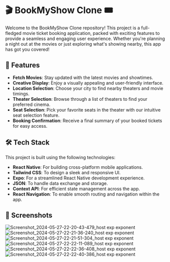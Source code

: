 # 🎬 BookMyShow Clone 🎟️

Welcome to the BookMyShow Clone repository! This project is a full-fledged movie ticket booking application, packed with exciting features to provide a seamless and engaging user experience. Whether you're planning a night out at the movies or just exploring what's showing nearby, this app has got you covered!

## 🚀 Features

- **Fetch Movies**: Stay updated with the latest movies and showtimes.
- **Creative Display**: Enjoy a visually appealing and user-friendly interface.
- **Location Selection**: Choose your city to find nearby theaters and movie timings.
- **Theater Selection**: Browse through a list of theaters to find your preferred cinema.
- **Seat Selection**: Pick your favorite seats in the theater with our intuitive seat selection feature.
- **Booking Confirmation**: Receive a final summary of your booked tickets for easy access.

## 🛠️ Tech Stack

This project is built using the following technologies:

- **React Native**: For building cross-platform mobile applications.
- **Tailwind CSS**: To design a sleek and responsive UI.
- **Expo**: For a streamlined React Native development experience.
- **JSON**: To handle data exchange and storage.
- **Context API**: For efficient state management across the app.
- **React Navigation**: To enable smooth routing and navigation within the app.

## 📸 Screenshots
![Screenshot_2024-05-27-22-20-43-479_host exp exponent](https://github.com/itsakhilp/bookmyshow_reactnative/assets/86233183/11c1c651-4e84-4102-831f-1db6626734f7) ![Screenshot_2024-05-27-22-21-36-240_host exp exponent](https://github.com/itsakhilp/bookmyshow_reactnative/assets/86233183/8f7d5c95-2543-462f-8ef9-e8f541ba4668) ![Screenshot_2024-05-27-22-21-51-304_host exp exponent](https://github.com/itsakhilp/bookmyshow_reactnative/assets/86233183/3eee0cc1-8a3f-4f3e-a1d5-363a4f69d2dc)
![Screenshot_2024-05-27-22-22-11-089_host exp exponent](https://github.com/itsakhilp/bookmyshow_reactnative/assets/86233183/ca9e42ca-0c06-4d42-8ba4-cce41680409e) ![Screenshot_2024-05-27-22-22-36-408_host exp exponent](https://github.com/itsakhilp/bookmyshow_reactnative/assets/86233183/64ae1e54-673d-45e1-89d9-d4e88d752e67) ![Screenshot_2024-05-27-22-22-40-386_host exp exponent](https://github.com/itsakhilp/bookmyshow_reactnative/assets/86233183/0da0feb2-838b-4cb7-9756-b2e24e85f668)

